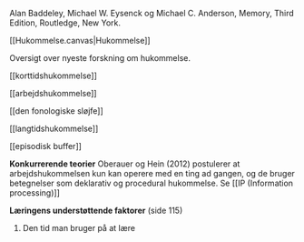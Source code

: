 Alan Baddeley, Michael W. Eysenck og Michael C. Anderson, Memory, Third Edition, Routledge, New York.

[[Hukommelse.canvas|Hukommelse]]

Oversigt over nyeste forskning om hukommelse. 

[[korttidshukommelse]]

[[arbejdshukommelse]]

[[den fonologiske sløjfe]]

[[langtidshukommelse]]

[[episodisk buffer]]

**Konkurrerende teorier** 
Oberauer og Hein (2012) postulerer at arbejdshukommelsen kun kan operere med en ting ad gangen, og de bruger betegnelser som deklarativ og procedural hukommelse. Se [[IP (Information processing)]]

**Læringens understøttende faktorer** (side 115)
1. Den tid man bruger på at lære 
